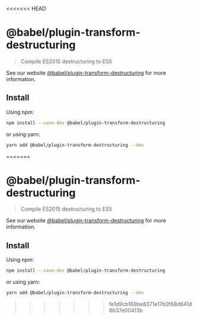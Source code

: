 <<<<<<< HEAD
# @babel/plugin-transform-destructuring

> Compile ES2015 destructuring to ES5

See our website [@babel/plugin-transform-destructuring](https://babeljs.io/docs/en/next/babel-plugin-transform-destructuring.html) for more information.

## Install

Using npm:

```sh
npm install --save-dev @babel/plugin-transform-destructuring
```

or using yarn:

```sh
yarn add @babel/plugin-transform-destructuring --dev
```
=======
# @babel/plugin-transform-destructuring

> Compile ES2015 destructuring to ES5

See our website [@babel/plugin-transform-destructuring](https://babeljs.io/docs/en/next/babel-plugin-transform-destructuring.html) for more information.

## Install

Using npm:

```sh
npm install --save-dev @babel/plugin-transform-destructuring
```

or using yarn:

```sh
yarn add @babel/plugin-transform-destructuring --dev
```
>>>>>>> fe1d9cb169be8371e17b0f68d641d6b37e00413b
